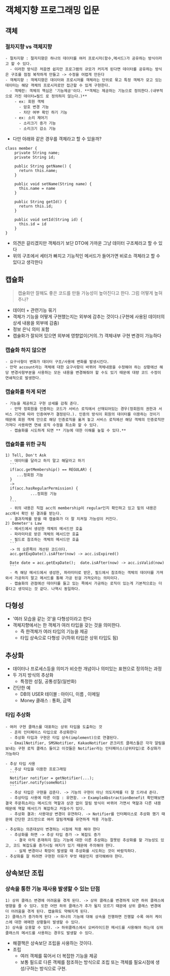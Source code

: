 # 객체지향 프로그래밍 입문
## 객체
  ### 절차지향 vs 객체지향
    - 절차지향 : 절자지향은 하나의 데이터를 여러 프로시저(함수,메서드)가 공유하는 방식이라고 할 수 있다.
      - 이러한 방식은 처음엔 쉽지만 프로그램의 규모가 커지게 된다면 데이터를 공유하는 방식은 구조를 점점 복작하게 만들고 -> 수정을 어렵게 만든다
    - 객체지향 : 객체지향은 데이터와 프로시저를 객체라는 단위로 묶고 특정 객체가 갖고 있는 데이터는 해당 객체의 프로시저로만 접근할 수 있게 구현한다.
      - 객체란: 객체의 핵심은 '기능제공'이다. **객체는 제공하는 기능으로 정의한다.(내부적으로 가진 데이터=필드 로 정의하지 않는다.)**
        - ex: 회원 객체
          - 암호 변경 기능
          - 차단 여부 확인 하기 기능
        - ex: 소리 제어기
          - 소리크기 증가 기능
          - 소리크기 감소 기능
  - 다만 아래와 같은 경우를 객체라고 할 수 있을까?
  ```
  class member {
      private String name;
      private String id;

      public String getName() {
        return this.name;
      }

      public void setName(String name) {
        this.name = name
      }

      public String getId() {
        return this.id;
      }

      public void setId(String id) {
        this.id = id
      }
  }
  ```
  - 의견은 갈리겠지만 객체라기 보단 DTO에 가까운 그냥 데이터 구조체라고 할 수 있다
  - 위의 구조에서 세터가 빠지고 기능적인 메서드가 들어가면 비로소 객체라고 할 수 있다고 생각한다
## 캡슐화
  > 캡슐화만 잘해도 좋은 코드를 만들 가능성이 높아진다고 한다. 그럼 어떻게 높혀주나?
  - 데이터 + 관련기능 묶기
  - 객체가 기능을 어떻게 구현했는지는 외부에 감추는 것이다.(구현에 사용된 데이터의 상세 내용을 외부에 감춤)
  - 정보 은닉 의미 포함
  - 캡슐화가 잘되어 있으면 외부에 영향없이(거의..?) 객체내부 구현 변경이 가능하다

  ### 캡슐화 하지 않으면
    - 요구사항이 변화가 데이터 구조/사용에 변화를 발생시킨다.
    - 만약 account라는 객체에 대한 요구사항이 바뀌어 객체내용을 수정해야 하는 상황에선 해당 변경사항부분을 사용하는 모든 내용을 변경해줘야 할 수도 있기 때문에 대량 코드 수정이 연쇄적으로 발생한다.

  ### 캡슐화를 하게 되면
    - 기능을 제공하고 구현 상세를 감춰 준다.
      - 만약 정회원을 인증하는 코드가 서비스 로직에서 산재되어있는 경우(정회원의 권한과 서비스 기간에 따라 인증여부가 결정된다.). 인증의 방식이 회원의 데이터를 이용하는 것이기 때문에 회원 객체 안으로 해당 인증로직을 옮겨 놓고 서비스 로직에선 해당 객체의 인증로직만 가져다 사용하면 연쇄 로직 수정을 최소화 할 수 있다.
      - 캡슐화를 시도하게 되면 ** 기능에 대한 이해를 높힐 수 있다.**

  ### 캡슐화를 위한 규칙
    1) Tell, Don't Ask
      - 데이터를 달라고 하지 말고 해달라고 하기
      ```
      if(acc.getMembership() == REGULAR) {
         ...정회원 기능
      }
      ->
      if(acc.hasRegularPermission) {
               ...정회원 기능
      }
      ```
      - 위의 내용은 직접 acc의 membership이 regular인지 확인하고 있고 밑의 내용은 acc에서 확인 된 결과를 받는다.
      - 결과자체를 받을 때 캡슐화가 더 잘 치켜질 가능성이 커진다.
    2) Demeter's Law
      - 메서드에서 생성한 객체의 메서드만 호출
      - 파라미터로 받은 객체의 메서드만 호출
      - 필드로 참조하는 객체의 메서드만 호출
      ```
      -> 의 오른쪽이 개선된 코드이다.
      acc.getExpDate().isAfter(now) -> acc.isExpired()

      Date date = acc.getExpDate();  date.isAfter(now) -> acc.isValid(now)
      ```
      - 즉 해당 메서드에서 생성한, 파라미터로 받은, 필드에서 참조하는 객체의 데이터를 가져와서 가공하지 말고 메서드를 통해 가공 된걸 가져오라는 의미이다.
      - 캡슐화의 관점에선 데이터를 들고 있는 쪽에서 가공하는 로직이 있는게 기본적으로는 더 좋다고 생각되는 것 같다. 나역시 동일하다.

## 다형성
  - '여러 모습을 같는 것'을 다형성이라고 한다
  - 객체지향에서는 한 객체가 여러 타입을 갖는 것을 의미한다.
    - 즉 한객체가 여러 타입의 기능을 제공
    - 타입 상속으로 다형성 구(하위 타입은 상위 타입도 됨)

## 추상화
  - 데이터나 프로세스등을 의미가 비슷한 개념이나 의미있는 표현으로 정의하는 과정
  - 두 가지 방식의 추상화
    - 특정한 성질, 공통성질(일반화)
  - 간단한 예
    - DB의 USER 테이블 : 아이디, 이름 , 이메일
    - Money 클래스 : 통화, 금액

  ### 타입 추상화
    - 여러 구현 클래스를 대표하는 상위 타입을 도출하는 것
      - 흔히 인터페이스 타입으로 추상화한다
      - 추상화 타입과 구현은 타입 상속(implement)으로 연결된다.
      - EmailNotifier, SMSNotifier, KakaoNotifier 콘크리트 클래스들은 각각 알림을 보내는 구현 로직 클래스 들이고 이것들은 Notifier라는 인터페이스(상위타입)로 추상화가 가능하다

    - 추상 타입 사용
      - 추상 타입을 이용한 프로그래밍
      ```
      Notifier notifier = getNotifier(...);
      notifier.notify(someNoti)
      ```
      - 추상 타입은 구현을 감춘다. -> 기능의 구현이 아닌 의도자체를 더 잘 드러내 준다.
      - 추상타입 사용에 따른 이점 : 유연함. -> ExampleAbstractionBenefit 확인해보면 결국 주문취소라는 메서드의 역할과 상관 없이 알림 방식이 바뀌어 가면서 역할과 다른 내용 때문에 역할 메서드가 복잡하고 커질수가 있다.
      - 추상화 결과: 사용대상 변경이 유연하다. -> Notifier를 인터페이스로 추상화 했기 때문에 간단한 코드만으로 여러 알림객체를 유연하게 적용 가능함.

    - 추상화는 의존대상이 변경하는 시점에 적용 해야 한다
      - 추상화를 하면 -> 추상 타입 증가 -> 복잡도 증가
        - 결국 아직 존재하지 않는 기능에 대한 이른 추상화는 잘못된 추상화를 할 가능성도 있고, 코드 복잡도를 증가시킬 여지가 있기 때문에 주의해야 한다.
        - 실제 변경이나 확장이 발생할 때 추상화를 시도하는 것이 바람직하다.
    - 추상화를 잘 하려면 구현한 이유가 무엇 때문인지 생각해봐야 한다.

## 상속보단 조립
  ### 상속을 통한 기능 재사용 발생할 수 있는 단점

    1) 상위 클래스 변경에 어려움을 겪게 된다. -> 상위 클래스를 변경하게 되면 하위 클래스에 영향을 줄 수 있다. 또한 어떤 하위 클래스가 추가 될지 모르기 때문에 상위 클래스 변경에 더 어려움을 겪게 된다. 캡슐화도 약해지게 된다.
    2) 클래스가 증가하게 된다 -> 하나의 기능에 대해 상속을 진행하면 진행할 수록 여러 케이스에 대한 애매한 상황들이 발생할 수 있다.
    3) 상속을 오용할 수 있다. -> 하위클래스에서 오버라이드한 메서드를 사용해야 하는데 싱위클래스의 메서드를 사용하는 경우도 발생할 수 있다.
  - 해결책은 상속보단 조립을 사용하는 것이다.
  - 조립
    - 여러 객체를 묶어서 더 복잡한 기능을 제공
    - 보통 필드로 다른 객체를 참조하는 방식으로 조립 또는 객체를 필요시점에 생성/구하는 방식으로 구현.
